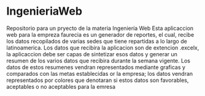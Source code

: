 # IngenieriaWeb
Repositorio para un pryecto de la materia Ingeniería Web
Esta aplicaccion web para la empreza faurecia es un generador de reportes, el cual, recibe los datos recopilados de varias sedes que tiene repartidas a lo largo de latinoamerica.
Los datos que recibira la aplicacion son de extencion .excelx, la aplicaccion debe ser capas de sintetizar esos datos y generar un resumen de los varios datos que recibira durante la semana vigente.
Los datos de estos resumenes vendran representados mediante graficas y comparados con las metas establecidas or la empresa; los datos vendran representados por colores que denotaran si estos datos son favorables, aceptables o no aceptables para la emresa
